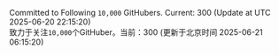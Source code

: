 Committed to Following `10,000` GitHubers. Current: <!-- FOLLOWING_COUNT -->300<!-- FOLLOWING_COUNT --> (Update at UTC <!-- LAST_UPDATED -->2025-06-20 22:15:20<!-- LAST_UPDATED -->)<br>
致力于关注`10,000`个GitHuber。当前：<!-- FOLLOWING_COUNT -->300<!-- FOLLOWING_COUNT --> (更新于北京时间 <!-- LAST_UPDATED_CST -->2025-06-21 06:15:20<!-- LAST_UPDATED_CST -->)
